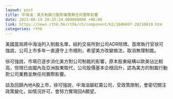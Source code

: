 ```yaml
---
layout: post
title: 中海油：美方制裁行動對業務無任何實際影響
date: 2021-08-19 20:25:24.000000000 +08:00
link: https://news.rthk.hk/rthk/ch/component/k2/1606697-20210819.htm
categories: rthk
---
```


美國當局將中海油列入制裁名單，紐約交易所對公司ADR除牌。首席執行官徐可強說，公司上市多年一直遵守上市規則，希望美方改變做法，取消無理制裁。

徐可強說，市場已逐步消化美方對公司制裁的影響，原本股東結構以歐美佔比較高，但現已由國內及亞洲股東取代，公司股價基本企穩回升，認為美方的制裁行動對公司業務並無任何實際影響。

談及回歸內地A股上市，徐可強說，中海油屬紅籌公司，受政策限制，會密切關注政策變化，如情況許可，會努力實現回A願望。
